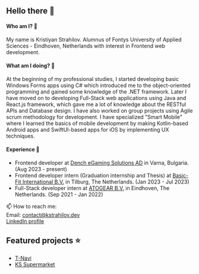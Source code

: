 ## Hello there 👋

#### Who am I? 🤔

My name is Kristiyan Strahilov. Alumnus of Fontys University of Applied Sciences - Eindhoven, Netherlands with interest in Frontend web development. 

#### What am I doing? 🌱
At the beginning of my professional studies, I started developing basic Windows Forms apps using C# which introduced me to the object-oriented programming and gained some knowledge of the .NET framework. Later I have moved on to developing Full-Stack web applications using Java and React.js framework, which gave me a lot of knowledge about the RESTful APIs and Database design. I have also worked on group projects using Agile scrum methodology for development. 
I have specialized "Smart Mobile" where I learned the basics of mobile development by making Kotlin-based Android apps and SwiftUI-based apps for iOS by implementing UX techniques.

#### Experience 🏢
- Frontend developer at [Dench eGaming Solutions AD](https://denchsolutions.com) in Varna, Bulgaria. (Aug 2023 - present)
- Frontend developer intern (Graduation internship and Thesis) at [Basic-Fit International B.V.](https://www.basic-fit.com) in Tilburg, The Netherlands. (Jan 2023 - Jul 2023)
- Full-Stack developer intern at [ATOGEAR B.V.](https://www.arion.run) in Eindhoven, The Netherlands. (Sep 2021 - Jan 2022)

📫 How to reach me: <br>
Email: [contact@kstrahilov.dev](mailto:contact@kstrahilov.dev) <br>
[LinkedIn profile](https://www.linkedin.com/in/kristiyan-strahilov/)

## Featured projects ⭐
- [T-Navi](https://github.com/kpuc00/T-Navi-public)
- [KS Supermarket](https://github.com/kpuc00/ks-the-online-supermarket)

<!--
**kpuc00/kpuc00** is a ✨ _special_ ✨ repository because its `README.md` (this file) appears on your GitHub profile.

Here are some ideas to get you started:

- 🔭 I’m currently working on ...
- 🌱 I’m currently learning ...
- 👯 I’m looking to collaborate on ...
- 🤔 I’m looking for help with ...
- 💬 Ask me about ...
- 📫 How to reach me: ...
- 😄 Pronouns: ...
- ⚡ Fun fact: ...
-->
